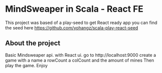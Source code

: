 # MindSweaper in Scala - React FE
This project was based of a play-seed to get React ready app
you can find the seed here https://github.com/yohangz/scala-play-react-seed

## About the project
Basic Mindsweaper api. with React ui.
go to http://localhost:9000 create a game with a name a rowCount a colCount and the amount of mines
Then play the game. Enjoy

